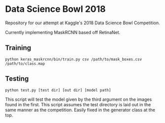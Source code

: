 # Data Science Bowl 2018
Repository for our attempt at Kaggle's 2018 Data Science Bowl Competition.

Currently implementing MaskRCNN based off RetinaNet.

## Training
```
python keras_maskrcnn/bin/train.py csv /path/to/mask_boxes.csv /path/to/class.map
```

## Testing
```
python test.py [test dir] [out dir] [model path]
```
This script will test the model given by the third argument on the images found in the first. This script assumes the test directory is laid out in the same manner as the competition. Easily fixed in the generator class at the top.
